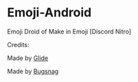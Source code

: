 # Emoji-Android
Emoji Droid of Make in Emoji [Discord Nitro]

Credits:


Made by [Glide](https://github.com/bumptech/glide)


Made by [Bugsnag](https://github.com/bugsnag/bugsnag-android)
